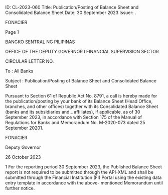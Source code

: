 ID: CL-2023-060
Title: Publication/Posting of Balance Sheet and Consolidated Balance Sheet
Date: 30 September 2023
Issuer: .

FONACIER

Page 1

BANGKO SENTRAL NG PILIPINAS

OFFICE OF THE DEPUTY GOVERNOR I FINANCIAL SUPERVISION SECTOR

CIRCULAR LETTER NO.

To : All Banks

Subject : Publication/Posting of Balance Sheet and Consolidated Balance Sheet

Pursuant to Section 61 of Republic Act No. 8791, a call is hereby made for the publication/posting by your bank of its Balance Sheet (Head Office, branches, and other offices) together with its Consolidated Balance Sheet (banks and its subsidiaries and _ affiliates), if applicable, as of 30 September 2023, in accordance with Section 175 of the Manual of Regulations for Banks and Memorandum No. M-2020-073 dated 25 September 20201.

FONACIER

Deputy Governor

26 October 2023

1 For the reporting period 30 September 2023, the Published Balance Sheet report is not required to be submitted through the API-XML and shall be submitted through the Financial Institution (Fl) Portal using the existing data entry template in accordance with the above- mentioned Memorandum until further notice.